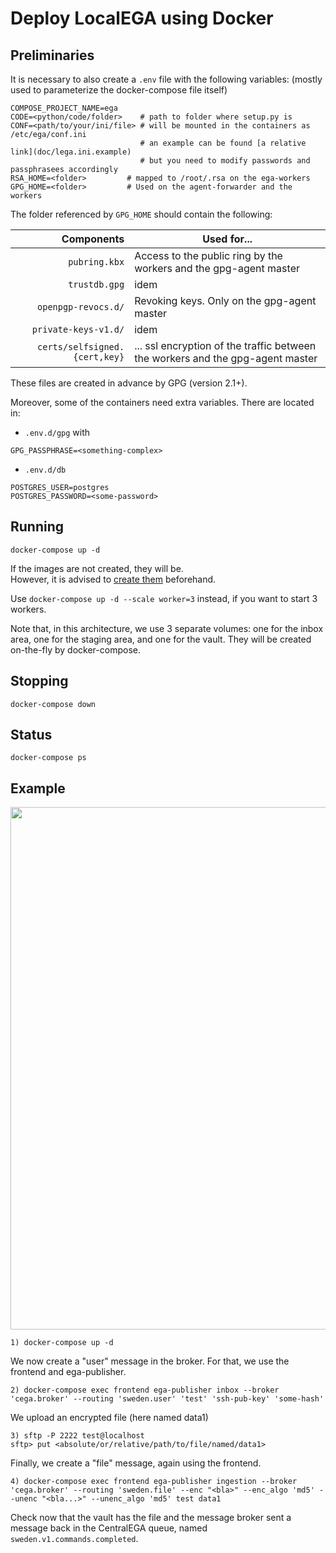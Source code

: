 # Deploy LocalEGA using Docker

## Preliminaries

It is necessary to also create a `.env` file with the following variables:
(mostly used to parameterize the docker-compose file itself)

	COMPOSE_PROJECT_NAME=ega
	CODE=<python/code/folder>    # path to folder where setup.py is
	CONF=<path/to/your/ini/file> # will be mounted in the containers as /etc/ega/conf.ini
	                             # an example can be found [a relative link](doc/lega.ini.example)
	                             # but you need to modify passwords and passphrasees accordingly
	RSA_HOME=<folder>         # mapped to /root/.rsa on the ega-workers
	GPG_HOME=<folder>         # Used on the agent-forwarder and the workers


The folder referenced by `GPG_HOME` should contain the following:

| Components | Used for... |
|----------:|------------|
| `pubring.kbx` | Access to the public ring by the workers and the gpg-agent master |
| `trustdb.gpg` | idem |
| `openpgp-revocs.d/` | Revoking keys. Only on the gpg-agent master |
| `private-keys-v1.d/`| idem |
| `certs/selfsigned.{cert,key}` | ... ssl encryption of the traffic between the workers and the gpg-agent master |

These files are created in advance by GPG (version 2.1+).

Moreover, some of the containers need extra variables. There are located in:
* `.env.d/gpg` with
```
GPG_PASSPHRASE=<something-complex>
```
* `.env.d/db`
```
POSTGRES_USER=postgres
POSTGRES_PASSWORD=<some-password>
```

## Running

	docker-compose up -d
	
If the images are not created, they will be. <br/>
However, it is advised to [create them](images) beforehand.

Use `docker-compose up -d --scale worker=3` instead, if you want to start 3 workers.

Note that, in this architecture, we use 3 separate volumes: one for
the inbox area, one for the staging area, and one for the vault. They
will be created on-the-fly by docker-compose.

## Stopping

	docker-compose down

## Status

	docker-compose ps

## Example

<a href="https://asciinema.org/a/nhHCuLd7mYjL4UgKQDI7uRJHs">
<img src="https://asciinema.org/a/nhHCuLd7mYjL4UgKQDI7uRJHs.png" width="836" style="display:block;margin:0 auto;"/>
</a>

	1) docker-compose up -d

We now create a "user" message in the broker. For that, we use the frontend and ega-publisher.

	2) docker-compose exec frontend ega-publisher inbox --broker 'cega.broker' --routing 'sweden.user' 'test' 'ssh-pub-key' 'some-hash'

We upload an encrypted file (here named data1)

	3) sftp -P 2222 test@localhost
	sftp> put <absolute/or/relative/path/to/file/named/data1>
	
Finally, we create a "file" message, again using the frontend.
	
	4) docker-compose exec frontend ega-publisher ingestion --broker 'cega.broker' --routing 'sweden.file' --enc "<bla>" --enc_algo 'md5' --unenc "<bla...>" --unenc_algo 'md5' test data1

Check now that the vault has the file and the message broker sent a message back in the CentralEGA queue, named `sweden.v1.commands.completed`.
